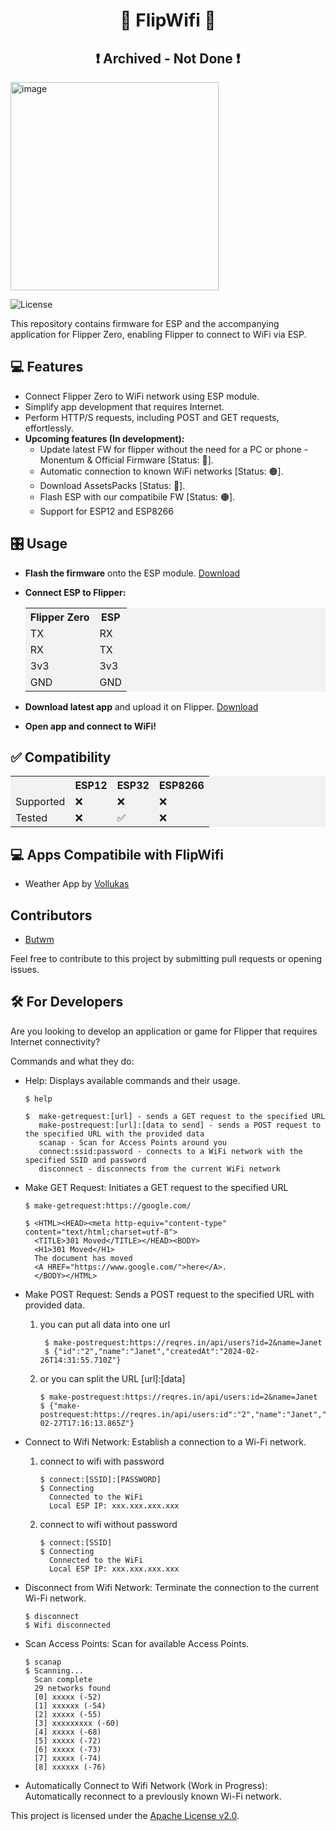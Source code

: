 <h1 align="center">🐬 FlipWifi 📶</h1>
<h2 align="center">❗ Archived - Not Done ❗</h2>
<img width="333" alt="image" src="https://github.com/user-attachments/assets/4f03cd81-96d8-4bfa-bd2c-327a7ee8793c" />


![License](https://img.shields.io/badge/license-Apache%202.0-blue)

This repository contains firmware for ESP and the accompanying application for Flipper Zero, enabling Flipper to connect to WiFi via ESP.

## 💻 Features

- Connect Flipper Zero to WiFi network using ESP module.
- Simplify app development that requires Internet.
- Perform HTTP/S requests, including POST and GET requests, effortlessly.
- **Upcoming features (In development):**
    - Update latest FW for flipper without the need for a PC or phone - Monentum & Official Firmware [Status: 🔴].
    - Automatic connection to known WiFi networks [Status: 🟠].
    - Download AssetsPacks [Status: 🔴].
    - Flash ESP with our compatibile FW [Status: 🟠].
    - Support for ESP12 and ESP8266

## 🎛️ Usage

- **Flash the firmware** onto the ESP module. [Download](https://github.com/Butwm/FlipperZero-Wifi-App/releases)
- **Connect ESP to Flipper:**

    <table style="width:100%; background-color: #f2f2f2;">
      <tr>
        <th>Flipper Zero</th>
        <th>ESP</th>
      </tr>
      <tr>
        <td>TX</td>
        <td>RX</td>
      </tr>
      <tr>
        <td>RX</td>
        <td>TX</td>
      </tr>
      <tr>
        <td>3v3</td>
        <td>3v3</td>
      </tr>
        <tr>
        <td>GND</td>
        <td>GND</td>
      </tr>
    </table>

- **Download latest app** and upload it on Flipper. [Download](https://github.com/Butwm/FlipperZero-Wifi-App/releases)
- **Open app and connect to WiFi!**

## ✅ Compatibility 

<table style="width:100%; background-color: #f2f2f2;">
  <tr>
    <th></th>
    <th>ESP12</th>
    <th>ESP32</th>
    <th>ESP8266</th>
  </tr>
  <tr>
    <td>Supported</td>
    <td>❌</td>
    <td>❌</td>
    <td>❌</td>
  </tr>
  <tr>
    <td>Tested</td>
    <td>❌</td>
    <td>✅</td>
    <td>❌</td>
  </tr>
</table>

## 💻 Apps Compatibile with FlipWifi

- Weather App by [Vollukas](https://github.com/vollukas)

## Contributors

- [Butwm](https://www.github.com/Butwm)

Feel free to contribute to this project by submitting pull requests or opening issues.

## 🛠️ For Developers

Are you looking to develop an application or game for Flipper that requires Internet connectivity?

Commands and what they do:

 - Help: Displays available commands and their usage.

    ```
    $ help
    
    $  make-getrequest:[url] - sends a GET request to the specified URL
       make-postrequest:[url]:[data to send] - sends a POST request to the specified URL with the provided data
       scanap - Scan for Access Points around you
       connect:ssid:password - connects to a WiFi network with the specified SSID and password
       disconnect - disconnects from the current WiFi network
    ```

- Make GET Request: Initiates a GET request to the specified URL
    ```
    $ make-getrequest:https://google.com/
    
    $ <HTML><HEAD><meta http-equiv="content-type" content="text/html;charset=utf-8">
      <TITLE>301 Moved</TITLE></HEAD><BODY>
      <H1>301 Moved</H1>
      The document has moved
      <A HREF="https://www.google.com/">here</A>.
      </BODY></HTML>
    ```
- Make POST Request: Sends a POST request to the specified URL with provided data.
    1. you can put all data into one url
       ```
        $ make-postrequest:https://reqres.in/api/users?id=2&name=Janet
        $ {"id":"2","name":"Janet","createdAt":"2024-02-26T14:31:55.710Z"}
       ```
    2. or you can split the URL [url]:[data]
       ```
       $ make-postrequest:https://reqres.in/api/users:id=2&name=Janet
       $ {"make-postrequest:https://reqres.in/api/users:id":"2","name":"Janet","id":"396","createdAt":"2024-02-27T17:16:13.865Z"}
       ```
 - Connect to Wifi Network: Establish a connection to a Wi-Fi network.
    1. connect to wifi with password
       ```
       $ connect:[SSID]:[PASSWORD]
       $ Connecting
         Connected to the WiFi
         Local ESP IP: xxx.xxx.xxx.xxx
        ```
    2. connect to wifi without password
       ```
       $ connect:[SSID]
       $ Connecting
         Connected to the WiFi
         Local ESP IP: xxx.xxx.xxx.xxx
       ```
- Disconnect from Wifi Network: Terminate the connection to the current Wi-Fi network.
     ```
     $ disconnect
     $ Wifi disconnected
     ```
- Scan Access Points: Scan for available Access Points.
  ```
  $ scanap
  $ Scanning...
    Scan complete
    29 networks found
    [0] xxxxx (-52)
    [1] xxxxxx (-54)
    [2] xxxxx (-55)
    [3] xxxxxxxxx (-60)
    [4] xxxxx (-68)
    [5] xxxxx (-72)
    [6] xxxxx (-73)
    [7] xxxxx (-74)
    [8] xxxxxx (-76)
  ```

- Automatically Connect to Wifi Network (Work in Progress): Automatically reconnect to a previously known Wi-Fi network.
     
This project is licensed under the [Apache License v2.0](https://github.com/Butwm/FlipperZero-Wifi-App/blob/main/LICENSE).
